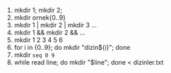 1. mkdir 1; mkdir 2;
2. mkdir ornek{0..9}
3. mkdir 1 | mkdir 2 | mkdir 3 ...
4. mkdir 1 && mkdir 2 && ...
5. mkdir 1 2 3 4 5 6
6. for i in {0..9}; do mkdir "dizin${i}"; done
7. mkdir `seq 0 9`
8. while read line; do mkdir "$line"; done < dizinler.txt